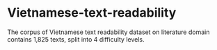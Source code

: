 # Vietnamese-text-readability
The corpus of Vietnamese text readability dataset on literature domain contains 1,825 texts, split into 4 difficulty levels.
